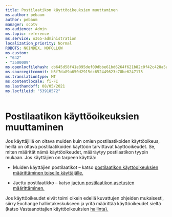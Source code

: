 ```yaml
---
title: Postilaatikon käyttöoikeuksien muuttaminen
ms.author: pebaum
author: pebaum
manager: scotv
ms.audience: Admin
ms.topic: reference
ms.service: o365-administration
localization_priority: Normal
ROBOTS: NOINDEX, NOFOLLOW
ms.custom:
- "642"
- "3500009"
ms.openlocfilehash: cb645d58f41e095def09dbbe61bd6264f621b82c0f42c428a5a88e702c0c950b
ms.sourcegitcommit: b5f7da89a650d2915dc652449623c78be6247175
ms.translationtype: MT
ms.contentlocale: fi-FI
ms.lasthandoff: 08/05/2021
ms.locfileid: "53918572"
---
```

# <a name="changing-permissions-on-a-mailbox"></a>Postilaatikon käyttöoikeuksien muuttaminen

Jos käyttäjillä on oltava muiden kuin omien postilaatikoiden käyttöoikeus, heillä on oltava postilaatikoiden käyttöön tarvittavat käyttöoikeudet. Se, miten määrität nämä käyttöoikeudet, määräytyy postilaatikon tyypin mukaan. Jos käyttäjien on tarpeen käyttää:
  
- Muiden käyttäjien postilaatikot – katso [postilaatikon käyttöoikeuksien määrittäminen toiselle käyttäjälle.](https://docs.microsoft.com/microsoft-365/admin/add-users/give-mailbox-permissions-to-another-user)
    
- Jaettu postilaatikko – katso [jaetun postilaatikon asetusten määrittäminen.](https://docs.microsoft.com/microsoft-365/admin/email/configure-a-shared-mailbox#add-or-remove-members)
    
Jos käyttöoikeudet eivät toimi oikein edellä kuvattujen ohjeiden mukaisesti, siirry Exchange hallintakeskukseen ja yritä määrittää käyttöoikeudet sieltä (katso Vastaanottajien käyttöoikeuksien [hallinta).](https://technet.microsoft.com/library/jj919240%28v=exchg.150%29.aspx)
  
